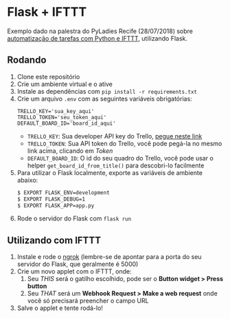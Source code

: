 # Flask + IFTTT
Exemplo dado na palestra do PyLadies Recife (28/07/2018) sobre [automatização de tarefas com Python e IFTTT](http://bit.ly/auto-py), utilizando Flask.

## Rodando
1. Clone este repositório
1. Crie um ambiente virtual e o ative
1. Instale as dependências com `pip install -r requirements.txt`
1. Crie um arquivo `.env` com as seguintes variáveis obrigatórias:
    ```
    TRELLO_KEY='sua_key_aqui'
    TRELLO_TOKEN='seu_token_aqui'
    DEFAULT_BOARD_ID='board_id_aqui'
    ```
    - `TRELLO_KEY`: Sua developer API key do Trello, [pegue neste link](https://trello.com/app-key)
    - `TRELLO_TOKEN`: Sua API token do Trello, você pode pegá-la no mesmo link acima, clicando em *Token*
    - `DEFAULT_BOARD_ID`: O id do seu quadro do Trello, você pode usar o helper `get_board_id_from_title()` para descobri-lo facilmente
1. Para utilizar o Flask localmente, exporte as variáveis de ambiente abaixo:
    ```bash
    $ EXPORT FLASK_ENV=development
    $ EXPORT FLASK_DEBUG=1
    $ EXPORT FLASK_APP=app.py
    ```
1. Rode o servidor do Flask com `flask run`

## Utilizando com IFTTT
1. Instale e rode o [ngrok](https://ngrok.com) (lembre-se de apontar para a porta do seu servidor do Flask, que geralmente é 5000)
1. Crie um novo applet com o IFTTT, onde:
    1. Seu *THIS* será o gatilho escolhido, pode ser o **Button widget > Press button**
    1. Seu *THAT* será um **Webhook Request > Make a web request** onde você só precisará preencher o campo URL
1. Salve o applet e tente rodá-lo!